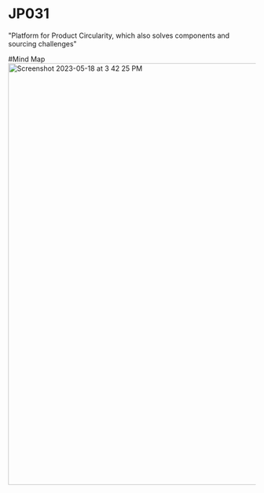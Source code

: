 # JP031
"Platform for Product Circularity, which also solves components and  sourcing challenges"

#Mind Map
<img width="858" alt="Screenshot 2023-05-18 at 3 42 25 PM" src="https://github.com/madkuchinmayarao/JP031/assets/132749274/8fff8c1b-6ab1-47ba-90e3-41bbef385a9f">
